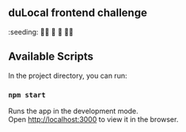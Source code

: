 ## duLocal frontend challenge
:seeding: :woman_farmer: :carrot: :broccoli: :woman_cook:

## Available Scripts

In the project directory, you can run:

### `npm start`

Runs the app in the development mode.<br />
Open [http://localhost:3000](http://localhost:3000) to view it in the browser.